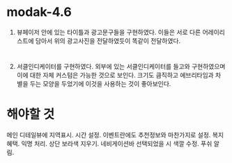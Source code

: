 # modak-4.6
1.  뷰페이저 안에 있는 타이틀과 광고문구들을 구현하였다.
이들은 서로 다른 어레이리스트에 담아서 위의 광고사진을 전달하였듯이 똑같이 전달하였다.
#
2. 서클인디케이터를 구현하였다. 외부에 있는 서클인디케이터를 들고와 구현하였으며 이에 대한 자체 커스텀은 가능한 것으로 보인다. 크기도 큼직하고 에브리타임과 차별을 두는 모양을 두었기에 이것을 사용하는 것이 좋아보인다. 
# 해야할 것
메인 디테일뷰에 지역표시. 시간 설정. 이벤트란에도 추천정보와 마찬가지로 설정. 복지혜택. 익명 처리. 상단 보라색 지우기. 네비게이션바 선택되었을 시 색깔 수정. 푸쉬 알림. 
